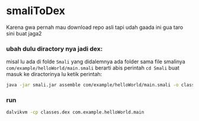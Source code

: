 # smaliToDex
Karena gwa pernah mau download repo asli tapi udah gaada ini gua taro sini buat jaga2


### ubah dulu diractory nya jadi dex:
misal lu ada di folde `Smali` yang didalemnya ada folder sama file smalinya `com/example/helloWorld/main.smali` berarti abis perintah `cd Smali` buat masuk ke diractorinya lu ketik perintah:
```bash
java -jar smali.jar assemble com/example/helloWorld/main.smali -o classes.dex
```

### run
```bash
dalvikvm -cp classes.dex com.example.helloWorld.main
```
